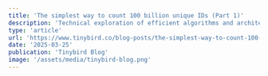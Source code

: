 ```yaml
---
title: 'The simplest way to count 100 billion unique IDs (Part 1)'
description: 'Technical exploration of efficient algorithms and architectures for counting massive datasets with unique identifiers.'
type: 'article'
url: 'https://www.tinybird.co/blog-posts/the-simplest-way-to-count-100-billion-unique-ids-part-1'
date: '2025-03-25'
publication: 'Tinybird Blog'
image: '/assets/media/tinybird-blog.png'
---
```

